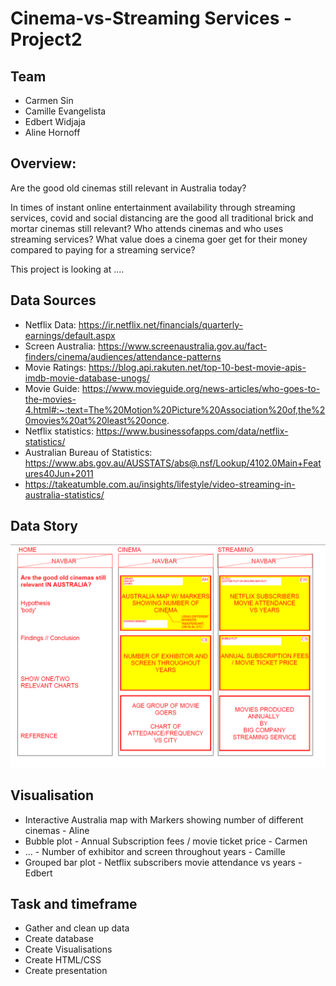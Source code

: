 # Cinema-vs-Streaming Services - Project2 

## Team
* Carmen Sin
* Camille Evangelista
* Edbert Widjaja
* Aline Hornoff

## Overview:
Are the good old cinemas still relevant in Australia today?

In times of instant online entertainment availability through streaming services, covid and social distancing are the good all traditional brick and mortar cinemas still relevant? Who attends cinemas and who uses streaming services? What value does a cinema goer get for their money compared to paying for a streaming service? 

This project is looking at ....

## Data Sources
* Netflix Data: https://ir.netflix.net/financials/quarterly-earnings/default.aspx
* Screen Australia: https://www.screenaustralia.gov.au/fact-finders/cinema/audiences/attendance-patterns
* Movie Ratings: https://blog.api.rakuten.net/top-10-best-movie-apis-imdb-movie-database-unogs/
* Movie Guide: https://www.movieguide.org/news-articles/who-goes-to-the-movies-4.html#:~:text=The%20Motion%20Picture%20Association%20of,the%20movies%20at%20least%20once.
* Netflix statistics: https://www.businessofapps.com/data/netflix-statistics/
* Australian Bureau of Statistics: https://www.abs.gov.au/AUSSTATS/abs@.nsf/Lookup/4102.0Main+Features40Jun+2011
* https://takeatumble.com.au/insights/lifestyle/video-streaming-in-australia-statistics/


## Data Story
![Project Outline](Images/ReadMe/Project_Outline.png)


## Visualisation
* Interactive Australia map with Markers showing number of different cinemas - Aline
* Bubble plot - Annual Subscription fees / movie ticket price - Carmen
* ... - Number of exhibitor and screen throughout years - Camille
* Grouped bar plot - Netflix subscribers movie attendance vs years - Edbert

## Task and timeframe
* Gather and clean up data
* Create database
* Create Visualisations
* Create HTML/CSS
* Create presentation





